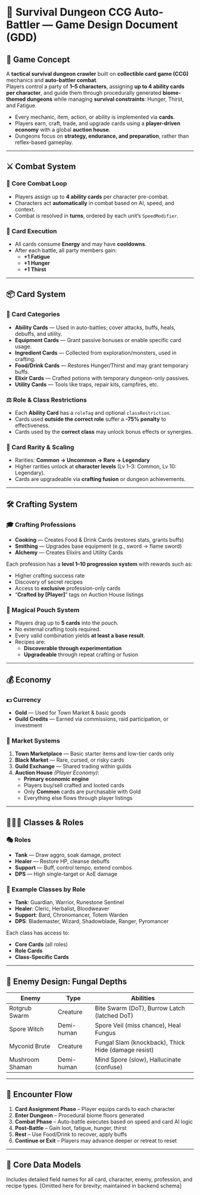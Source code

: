 
# 🧭 Survival Dungeon CCG Auto-Battler — Game Design Document (GDD)

## 🎯 Game Concept

A **tactical survival dungeon crawler** built on **collectible card game (CCG)** mechanics and **auto-battler combat**.  
Players control a party of **1–5 characters**, assigning **up to 4 ability cards per character**, and guide them through procedurally generated **biome-themed dungeons** while managing **survival constraints**: Hunger, Thirst, and Fatigue.

- Every mechanic, item, action, or ability is implemented via **cards**.
- Players earn, craft, trade, and upgrade cards using a **player-driven economy** with a global **auction house**.
- Dungeons focus on **strategy, endurance, and preparation**, rather than reflex-based gameplay.

---

## ⚔️ Combat System

### 🔁 Core Combat Loop
- Players assign up to **4 ability cards** per character pre-combat.
- Characters act **automatically** in combat based on AI, speed, and context.
- Combat is resolved in **turns**, ordered by each unit’s `SpeedModifier`.

### 🎴 Card Execution
- All cards consume **Energy** and may have **cooldowns**.
- After each battle, all party members gain:
  - **+1 Fatigue**
  - **+1 Hunger**
  - **+1 Thirst**

---

## 📦 Card System

### 🧱 Card Categories

- **Ability Cards** — Used in auto-battles; cover attacks, buffs, heals, debuffs, and utility.
- **Equipment Cards** — Grant passive bonuses or enable specific card usage.
- **Ingredient Cards** — Collected from exploration/monsters, used in crafting.
- **Food/Drink Cards** — Restores Hunger/Thirst and may grant temporary buffs.
- **Elixir Cards** — Crafted potions with temporary dungeon-only passives.
- **Utility Cards** — Tools like traps, repair kits, campfires, etc.

### ⚖️ Role & Class Restrictions

- Each **Ability Card** has a `roleTag` and optional `classRestriction`.
- Cards used **outside the correct role** suffer a **-75% penalty** to effectiveness.
- Cards used by the **correct class** may unlock bonus effects or synergies.

### 🧪 Card Rarity & Scaling

- Rarities: **Common → Uncommon → Rare → Legendary**
- Higher rarities unlock at **character levels** (Lv 1–3: Common, Lv 10: Legendary).
- Cards are upgradeable via **crafting fusion** or dungeon achievements.

---

## 🛠️ Crafting System

### 🎓 Crafting Professions

- **Cooking** — Creates Food & Drink Cards (restores stats, grants buffs)
- **Smithing** — Upgrades base equipment (e.g., sword → flame sword)
- **Alchemy** — Creates Elixirs and Utility Cards

Each profession has a **level 1–10 progression system** with rewards such as:

- Higher crafting success rate
- Discovery of secret recipes
- Access to **exclusive** profession-only cards
- “**Crafted by [Player]**” tags on Auction House listings

### 🔮 Magical Pouch System

- Players drag up to **5 cards** into the pouch.
- No external crafting tools required.
- Every valid combination yields **at least a base result**.
- Recipes are:
  - **Discoverable through experimentation**
  - **Upgradeable** through repeat crafting or fusion

---

## 💰 Economy

### 💵 Currency

- **Gold** — Used for Town Market & basic goods
- **Guild Credits** — Earned via commissions, raid participation, or investment

### 🛒 Market Systems

1. **Town Marketplace** — Basic starter items and low-tier cards only
2. **Black Market** — Rare, cursed, or risky cards
3. **Guild Exchange** — Shared trading within guilds
4. **Auction House** *(Player Economy)*:
   - **Primary economic engine**
   - Players buy/sell crafted and looted cards
   - Only **Common** cards are purchasable with Gold
   - Everything else flows through player listings

---

## 🧑‍🤝‍🧑 Classes & Roles

### 🎭 Roles

- **Tank** — Draw aggro, soak damage, protect
- **Healer** — Restore HP, cleanse debuffs
- **Support** — Buff, control tempo, extend combos
- **DPS** — High single-target or AoE damage

### 🔖 Example Classes by Role

- **Tank**: Guardian, Warrior, Runestone Sentinel
- **Healer**: Cleric, Herbalist, Bloodweaver
- **Support**: Bard, Chronomancer, Totem Warden
- **DPS**: Blademaster, Wizard, Shadowblade, Ranger, Pyromancer

Each class has access to:

- **Core Cards** (all roles)
- **Role Cards**
- **Class-Specific Cards**

---

## 🧟 Enemy Design: Fungal Depths

| Enemy             | Type        | Abilities                                           |
|------------------|-------------|-----------------------------------------------------|
| Rotgrub Swarm     | Creature    | Bite Swarm (DoT), Burrow Latch (latched DoT)       |
| Spore Witch       | Demi-human  | Spore Veil (miss chance), Heal Fungus              |
| Myconid Brute     | Creature    | Fungal Slam (knockback), Thick Hide (damage resist)|
| Mushroom Shaman   | Demi-human  | Mind Spore (slow), Hallucinate (confuse)           |

---

## 🧭 Encounter Flow

1. **Card Assignment Phase** – Player equips cards to each character
2. **Enter Dungeon** – Procedural biome floors generated
3. **Combat Phase** – Auto-battle executes based on speed and card AI logic
4. **Post-Battle** – Gain loot, fatigue, hunger, thirst
5. **Rest** – Use Food/Drink to recover, apply buffs
6. **Continue or Exit** – Players may advance deeper or retreat to reset

---

## 🧩 Core Data Models

Includes detailed field names for all card, character, enemy, profession, and recipe types. [Omitted here for brevity; maintained in backend schema]
